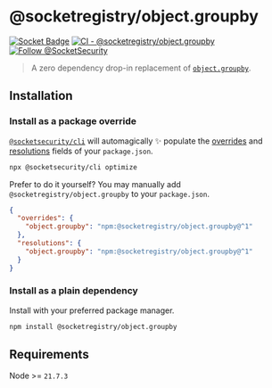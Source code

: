 # @socketregistry/object.groupby

[![Socket Badge](https://socket.dev/api/badge/npm/package/@socketregistry/object.groupby)](https://socket.dev/npm/package/@socketregistry/object.groupby)
[![CI - @socketregistry/object.groupby](https://github.com/SocketDev/socket-registry-js/actions/workflows/test.yml/badge.svg)](https://github.com/SocketDev/socket-registry-js/actions/workflows/test.yml)
[![Follow @SocketSecurity](https://img.shields.io/twitter/follow/SocketSecurity?style=social)](https://twitter.com/SocketSecurity)

> A zero dependency drop-in replacement of
> [`object.groupby`](https://www.npmjs.com/package/object.groupby).

## Installation

### Install as a package override

[`@socketsecurity/cli`](https://www.npmjs.com/package/@socketsecurity/cli) will
automagically :sparkles: populate the
[overrides](https://docs.npmjs.com/cli/v9/configuring-npm/package-json#overrides)
and [resolutions](https://yarnpkg.com/configuration/manifest#resolutions) fields
of your `package.json`.

```sh
npx @socketsecurity/cli optimize
```

Prefer to do it yourself? You may manually add `@socketregistry/object.groupby`
to your `package.json`.

```json
{
  "overrides": {
    "object.groupby": "npm:@socketregistry/object.groupby@^1"
  },
  "resolutions": {
    "object.groupby": "npm:@socketregistry/object.groupby@^1"
  }
}
```

### Install as a plain dependency

Install with your preferred package manager.

```sh
npm install @socketregistry/object.groupby
```

## Requirements

Node >= `21.7.3`
